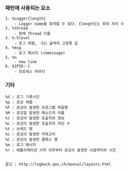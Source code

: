 ###  패턴에 사용되는 요소
    1. %Logger{length}
        - Logger name을 축약할 수 있다. {length}는 최대 자리 수
    2. %thread
        - 현재 Thread 이름
    3. %-5level
        - 로그 레벨, -5는 출력의 고정폭 값
    4. %msg
        - 로그 메시지 (=%message)
    5. %n
        - new line
    6. ${PID:-}
        - 프로세스 아이디

### 기타
    %d : 로그 기록시간
    %p : 로깅 레벨
    %F : 로깅이 발생한 프로그램 파일명
    %M : 로깅일 발생한 메소드의 이름
    %l : 로깅이 발생한 호출지의 정보
    %L : 로깅이 발생한 호출지의 라인 수
    %t : 쓰레드 명
    %c : 로깅이 발생한 카테고리
    %C : 로깅이 발생한 클래스 명
    %m : 로그 메시지
    %r : 애플리케이션 시작 이후부터 로깅이 발생한 시점까지의 시간
    

    참고 : http://logback.qos.ch/manual/layouts.html
